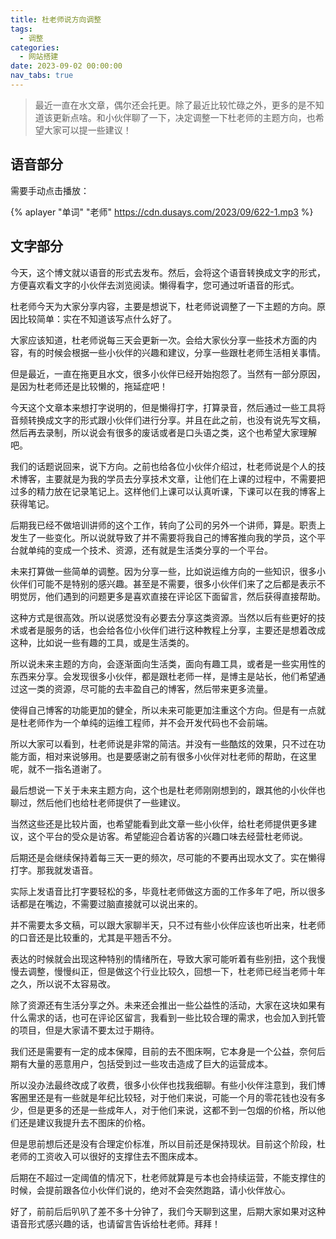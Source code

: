 ```yaml
---
title: 杜老师说方向调整
tags:
  - 调整
categories:
  - 网站搭建
date: 2023-09-02 00:00:00
nav_tabs: true
---
```


> 最近一直在水文章，偶尔还会托更。除了最近比较忙碌之外，更多的是不知道该更新点啥。和小伙伴聊了一下，决定调整一下杜老师的主题方向，也希望大家可以提一些建议！

<!-- more -->

## 语音部分

需要手动点击播放：

{% aplayer "单词" "老师" https://cdn.dusays.com/2023/09/622-1.mp3 %}

## 文字部分

今天，这个博文就以语音的形式去发布。然后，会将这个语音转换成文字的形式，方便喜欢看文字的小伙伴去浏览阅读。懒得看字，您可通过听语音的形式。

杜老师今天为大家分享内容，主要是想说下，杜老师说调整了一下主题的方向。原因比较简单：实在不知道该写点什么好了。

大家应该知道，杜老师说每三天会更新一次。会给大家伙分享一些技术方面的内容，有的时候会根据一些小伙伴的兴趣和建议，分享一些跟杜老师生活相关事情。

但是最近，一直在拖更且水文，很多小伙伴已经开始抱怨了。当然有一部分原因，是因为杜老师还是比较懒的，拖延症吧！

今天这个文章本来想打字说明的，但是懒得打字，打算录音，然后通过一些工具将音频转换成文字的形式跟小伙伴们进行分享。并且在此之前，也没有说先写文稿，然后再去录制，所以说会有很多的废话或者是口头语之类，这个也希望大家理解吧。

我们的话题说回来，说下方向。之前也给各位小伙伴介绍过，杜老师说是个人的技术博客，主要就是为我的学员去分享技术文章，让他们在上课的过程中，不需要把过多的精力放在记录笔记上。这样他们上课可以认真听课，下课可以在我的博客上获得笔记。

后期我已经不做培训讲师的这个工作，转向了公司的另外一个讲师，算是。职责上发生了一些变化。所以说就导致了并不需要将我自己的博客推向我的学员，这个平台就单纯的变成一个技术、资源，还有就是生活类分享的一个平台。

未来打算做一些简单的调整。因为分享一些，比如说运维方向的一些知识，很多小伙伴们可能不是特别的感兴趣。甚至是不需要，很多小伙伴们来了之后都是表示不明觉厉，他们遇到的问题更多是喜欢直接在评论区下面留言，然后获得直接帮助。

这种方式是很高效。所以说感觉没有必要去分享这类资源。当然以后有些更好的技术或者是服务的话，也会给各位小伙伴们进行这种教程上分享，主要还是想着改成这种，比如说一些有趣的工具，或是生活类的。

所以说未来主题的方向，会逐渐面向生活类，面向有趣工具，或者是一些实用性的东西来分享。会发现很多小伙伴，都是跟杜老师一样，是博主是站长，他们希望通过这一类的资源，尽可能的去丰盈自己的博客，然后带来更多流量。

使得自己博客的功能更加的健全，所以未来可能更加注重这个方向。但是有一点就是杜老师作为一个单纯的运维工程师，并不会开发代码也不会前端。

所以大家可以看到，杜老师说是非常的简洁。并没有一些酷炫的效果，只不过在功能方面，相对来说够用。也是要感谢之前有很多小伙伴对杜老师的帮助，在这里呢，就不一指名道谢了。

最后想说一下关于未来主题方向，这个也是杜老师刚刚想到的，跟其他的小伙伴也聊过，然后他们也给杜老师提供了一些建议。

当然这些还是比较片面，也希望能看到此文章一些小伙伴，给杜老师提供更多建议，这个平台的受众是访客。希望能迎合着访客的兴趣口味去经营杜老师说。

后期还是会继续保持着每三天一更的频次，尽可能的不要再出现水文了。实在懒得打字。那我就发语音。

实际上发语音比打字要轻松的多，毕竟杜老师做这方面的工作多年了吧，所以很多话都是在嘴边，不需要过脑直接就可以说出来的。

并不需要太多文稿，可以跟大家聊半天，只不过有些小伙伴应该也听出来，杜老师的口音还是比较重的，尤其是平翘舌不分。

表达的时候就会出现这种特别的情绪所在，导致大家可能听着有些别扭，这个我慢慢去调整，慢慢纠正，但是做这个行业比较久，回想一下，杜老师已经当老师十年之久，所以说不太容易改。

除了资源还有生活分享之外。未来还会推出一些公益性的活动，大家在这块如果有什么需求的话，也可在评论区留言，我看到一些比较合理的需求，也会加入到托管的项目，但是大家请不要太过于期待。

我们还是需要有一定的成本保障，目前的去不图床啊，它本身是一个公益，奈何后期有大量的恶意用户，包括受到过一些攻击造成了巨大的运营成本。

所以没办法最终改成了收费，很多小伙伴也找我细聊。有些小伙伴注意到，我们博客圈里还是有一些就是年纪比较轻，对于他们来说，可能一个月的零花钱也没有多少，但是更多的还是一些成年人，对于他们来说，这都不到一包烟的价格，所以他们还是建议我提升去不图床的价格。

但是思前想后还是没有合理定价标准，所以目前还是保持现状。目前这个阶段，杜老师的工资收入可以很好的支撑住去不图床成本。

后期在不超过一定阈值的情况下，杜老师就算是亏本也会持续运营，不能支撑住的时候，会提前跟各位小伙伴们说的，绝对不会突然跑路，请小伙伴放心。

好了，前前后后叭叭了差不多十分钟了，我们今天聊到这里，后期大家如果对这种语音形式感兴趣的话，也请留言告诉给杜老师。拜拜！